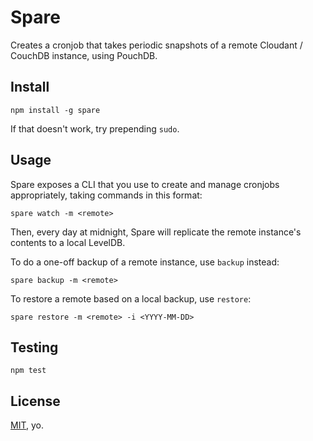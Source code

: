 # Spare

Creates a cronjob that takes periodic snapshots of a remote Cloudant / CouchDB instance, using PouchDB.

## Install

    npm install -g spare

If that doesn't work, try prepending `sudo`.

## Usage

Spare exposes a CLI that you use to create and manage cronjobs appropriately, taking commands in this format:

    spare watch -m <remote>

Then, every day at midnight, Spare will replicate the remote instance's contents to a local LevelDB.

To do a one-off backup of a remote instance, use `backup` instead:

    spare backup -m <remote>

To restore a remote based on a local backup, use `restore`:

    spare restore -m <remote> -i <YYYY-MM-DD>

## Testing

    npm test

## License

[MIT](http://opensource.org/licenses/MIT), yo.
